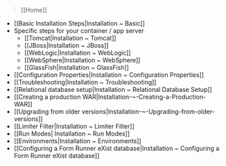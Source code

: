 > [[Home]]

- [[Basic Installation Steps|Installation ~ Basic]]
- Specific steps for your container / app server
  - [[Tomcat|Installation ~ Tomcat]]
  - [[JBoss|Installation ~ JBoss]]
  - [[WebLogic|Installation ~ WebLogic]]
  - [[WebSphere|Installation ~ WebSphere]]
  - [[GlassFish|Installation ~ GlassFish]]
- [[Configuration Properties|Installation ~ Configuration Properties]]
- [[Troubleshooting|Installation ~ Troubleshooting]]
- [[Relational database setup|Installation ~ Relational Database Setup]]
- [[Creating a production WAR|Installation-~-Creating-a-Production-WAR]]
- [[Upgrading from older versions|Installation-~-Upgrading-from-older-versions]]
- [[Limiter Filter|Installation ~ Limiter Filter]]
- [[Run Modes| Installation ~ Run Modes]]
- [[Environments|Installation ~ Environments]]
- [[Configuring a Form Runner eXist database|Installation ~ Configuring a Form Runner eXist database]]